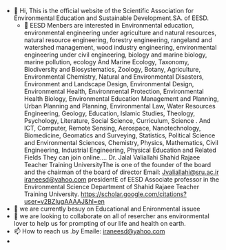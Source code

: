- 👋 Hi, This is the official website of the Scientific Association for Environmental Education and Sustainable Development.SA. of EESD.
   - 👀 EESD Menbers are interested in Environmental education, environmental engineering under agriculture and natural resources, natural resource engineering, forestry engineering, rangeland and watershed management, wood industry engineering, environmental engineering under civil engineering, biology and marine biology, marine pollution, ecology And Marine Ecology, Taxonomy, Biodiversity and Biosystematics, Zoology, Botany, Agriculture, Environmental Chemistry, Natural and Environmental Disasters, Environment and Landscape Design, Environmental Design, Environmental Health, Environmental Protection, Environmental Health Biology, Environmental Education Management and Planning, Urban Planning and Planning, Environmental Law, Water Resources Engineering, Geology, Education, Islamic Studies, Theology, Psychology, Literature, Social Science, Curriculum, Science . And ICT, Computer, Remote Sensing, Aerospace, Nanotechnology, Biomedicine, Geomatics and Surveying, Statistics, Political Science and Environmental Sciences, Chemistry, Physics, Mathematics, Civil Engineering, Industrial Engineering, Physical Education and Related Fields They can join online....
 Dr. Jalal Valiallahi  Shahid Rajaee Teacher Training UniversityThe is one of the founder of the board and the chairman of the board of director
Email: Jvaliallahi@sru.ac.ir           iraneesd@yahoo.com
presidentE of EESD
Associate professor in the Environmental Science Department of Shahid Rajaee Teacher Training University.
https://scholar.google.com/citations?user=v2BZIugAAAAJ&hl=en
- 🌱 we are currently besuy on Educational and Enironmental issuee
- 💞️ we are looking to collaborate on all of resercher ans environmental lover to help us for prompting of our life and health on earth.
- 📫 How to reach us .by Emaile: iraneesd@yahoo.com
-


<!---
jvaliallahi/jvaliallahi is a ✨ special ✨ repository because its `README.md` (this file) appears on your GitHub profile.
You can click the Preview link to take a look at your changes.
--->
